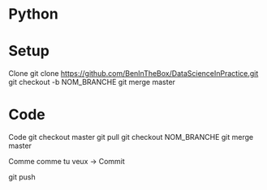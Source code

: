 # Python
# Setup
Clone
git clone https://github.com/BenInTheBox/DataScienceInPractice.git
git checkout -b NOM_BRANCHE
git merge master

# Code
Code
git checkout master
git pull
git checkout NOM_BRANCHE
git merge master

Comme comme tu veux -> Commit

git push
